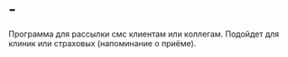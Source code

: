 # -
Программа для рассылки смс клиентам или коллегам. Подойдет для клиник или страховых (напоминание о приёме).
